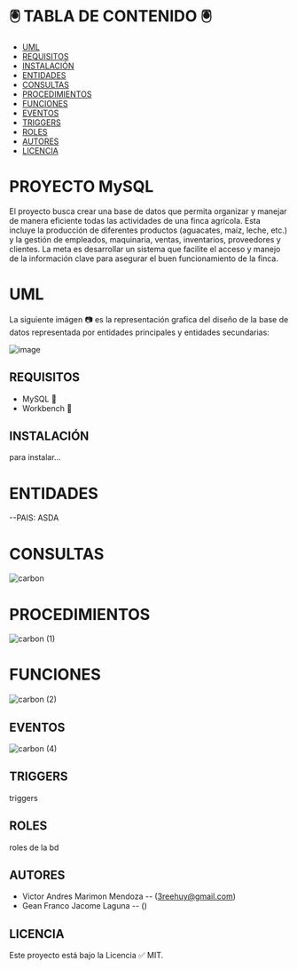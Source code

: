 # 🖲️ TABLA DE CONTENIDO 🖲️

- [UML](#UML)
- [REQUISITOS](#REQUISITOS)
- [INSTALACIÓN](#INSTALACIÓN)
- [ENTIDADES](#ENTIDADES)
- [CONSULTAS](#CONSULTAS)
- [PROCEDIMIENTOS](#PROCEDIMIENTOS)
- [FUNCIONES](#FUNCIONES)
- [EVENTOS](#EVENTOS)
- [TRIGGERS](#TRIGGERS)
- [ROLES](#ROLES)
- [AUTORES](#AUTORES)
- [LICENCIA](#LICENCIA)

# PROYECTO MySQL

El proyecto busca crear una base de datos que permita organizar y manejar de manera eficiente todas las actividades de una finca agrícola. Esta incluye la producción de diferentes productos (aguacates, maíz, leche, etc.) y la gestión de empleados, maquinaria, ventas, inventarios, proveedores y clientes. La meta es desarrollar un sistema que facilite el acceso y manejo de la información clave para asegurar el buen funcionamiento de la finca.

# UML

La siguiente imágen :camera: es la representación grafica del diseño de la base de datos representada por entidades principales y entidades secundarias:

![image](https://github.com/user-attachments/assets/b55c2be8-24d9-4f72-964b-a8519595954f)

## REQUISITOS

- MySQL :triangular_flag_on_post:
- Workbench  :pushpin:

## INSTALACIÓN

para instalar...

# ENTIDADES

--PAIS: ASDA

# CONSULTAS

![carbon](https://github.com/user-attachments/assets/2590dc56-cdbb-423a-af76-0469c1f2b064)

# PROCEDIMIENTOS

![carbon (1)](https://github.com/user-attachments/assets/389f16e0-afa6-4703-90f6-6c4ddc58f081)

# FUNCIONES

![carbon (2)](https://github.com/user-attachments/assets/2fdaeba2-1db8-48ed-b586-b2b8083bf67b)

## EVENTOS

![carbon (4)](https://github.com/user-attachments/assets/efbc6d13-3df5-4662-b37a-b2a16dfe2973)

## TRIGGERS

triggers

## ROLES

roles de la bd

## AUTORES

- Victor Andres Marimon Mendoza -- (3reehuy@gmail.com)
- Gean Franco Jacome Laguna -- ()

## LICENCIA

Este proyecto está bajo la Licencia :white_check_mark: MIT.
